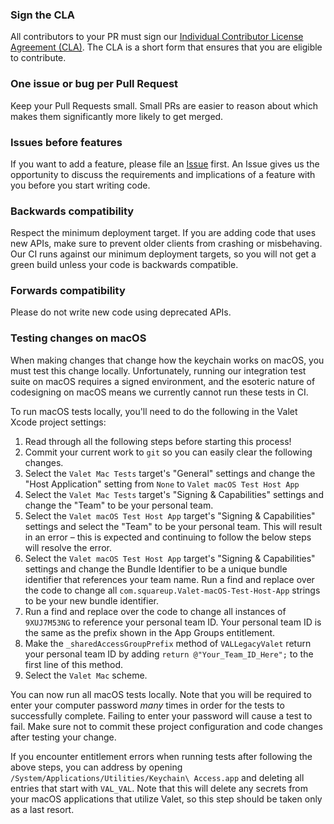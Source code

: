### Sign the CLA

All contributors to your PR must sign our [Individual Contributor License Agreement (CLA)](https://spreadsheets.google.com/spreadsheet/viewform?formkey=dDViT2xzUHAwRkI3X3k5Z0lQM091OGc6MQ&ndplr=1). The CLA is a short form that ensures that you are eligible to contribute.

### One issue or bug per Pull Request

Keep your Pull Requests small. Small PRs are easier to reason about which makes them significantly more likely to get merged.

### Issues before features

If you want to add a feature, please file an [Issue](https://github.com/square/Valet/issues) first. An Issue gives us the opportunity to discuss the requirements and implications of a feature with you before you start writing code.

### Backwards compatibility

Respect the minimum deployment target. If you are adding code that uses new APIs, make sure to prevent older clients from crashing or misbehaving. Our CI runs against our minimum deployment targets, so you will not get a green build unless your code is backwards compatible. 

### Forwards compatibility

Please do not write new code using deprecated APIs.

### Testing changes on macOS

When making changes that change how the keychain works on macOS, you must test this change locally. Unfortunately, running our integration test suite on macOS requires a signed environment, and the esoteric nature of codesigning on macOS means we currently cannot run these tests in CI.

To run macOS tests locally, you'll need to do the following in the Valet Xcode project settings:

1. Read through all the following steps before starting this process!
1. Commit your current work to `git` so you can easily clear the following changes.
1. Select the `Valet Mac Tests` target's "General" settings and change the "Host Application" setting from `None` to `Valet macOS Test Host App`
1. Select the `Valet Mac Tests` target's "Signing & Capabilities" settings and change the "Team" to be your personal team.
1. Select the  `Valet macOS Test Host App` target's "Signing & Capabilities" settings and select the "Team" to be your personal team. This will result in an error – this is expected and continuing to follow the below steps will resolve the error.
1. Select the  `Valet macOS Test Host App` target's "Signing & Capabilities" settings and change the Bundle Identifier to be a unique bundle identifier that references your team name. Run a find and replace over the code to change all `com.squareup.Valet-macOS-Test-Host-App` strings to be your new bundle identifier.
1. Run a find and replace over the code to change all instances of `9XUJ7M53NG` to reference your personal team ID. Your personal team ID is the same as the prefix shown in the App Groups entitlement.  
1. Make the `_sharedAccessGroupPrefix` method of `VALLegacyValet` return your personal team ID by adding `return @"Your_Team_ID_Here";` to the first line of this method.
1. Select the `Valet Mac` scheme.

You can now run all macOS tests locally. Note that you will be required to enter your computer password _many_ times in order for the tests to successfully complete. Failing to enter your password will cause a test to fail. Make sure not to commit these project configuration and code changes after testing your change.

If you encounter entitlement errors when running tests after following the above steps, you can address by opening `/System/Applications/Utilities/Keychain\ Access.app` and deleting all entries that start with `VAL_VAL`. Note that this will delete any secrets from your macOS applications that utilize Valet, so this step should be taken only as a last resort.
